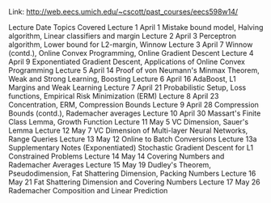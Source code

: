 

Link: http://web.eecs.umich.edu/~cscott/past_courses/eecs598w14/

Lecture
	Date
	Topics Covered
Lecture  1
	April  1
	Mistake bound model, Halving algorithm, Linear classifiers and margin
Lecture  2
	April  3
	Perceptron algorithm, Lower bound for L2-margin, Winnow
Lecture  3
	April  7
	Winnow (contd.), Online Convex Programming, Online Gradient Descent
Lecture  4 	April  9
	Exponentiated Gradient Descent, Applications of Online Convex Programming
Lecture  5 	April 14 	Proof of von Neumann's Minmax Theorem, Weak and Strong Learning, Boosting
Lecture  6 	April 16
	AdaBoost, L1 Margins and Weak Learning
Lecture  7 	April 21
	Probabilistic Setup, Loss functions, Empirical Risk Minimization (ERM)
Lecture  8 	April 23
	Concentration, ERM, Compression Bounds
Lecture  9 	April 28
	Compression Bounds (contd.), Rademacher averages
Lecture 10 	April 30
	Massart's Finite Class Lemma, Growth Function
Lecture 11 	May  5
	VC Dimension, Sauer's Lemma
Lecture 12 	May  7
	VC Dimension of Multi-layer Neural Networks, Range Queries
Lecture 13 	May 12
	Online to Batch Conversions
Lecture 13a 	Supplementary Notes
	(Exponentiated) Stochastic Gradient Descent for L1 Constrained Problems
Lecture 14 	May 14
	Covering Numbers and Rademacher Averages
Lecture 15 	May 19
	Dudley's Theorem, Pseudodimension, Fat Shattering Dimension, Packing Numbers
Lecture 16 	May 21
	Fat Shattering Dimension and Covering Numbers
Lecture 17
	May 26
	Rademacher Composition and Linear Prediction
